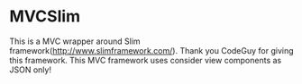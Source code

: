 MVCSlim
=======
This is a MVC wrapper around Slim framework(http://www.slimframework.com/). Thank you CodeGuy for giving this framework. This MVC framework uses consider view components as JSON only!
